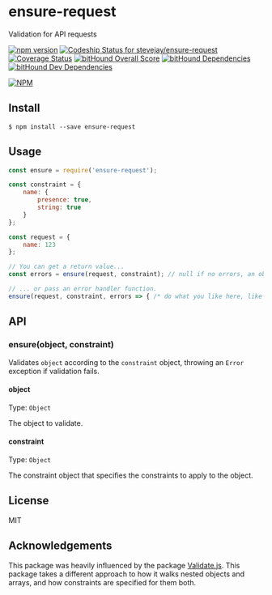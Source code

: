 # ensure-request

Validation for API requests

[![npm version](https://badge.fury.io/js/ensure-request.svg)](https://badge.fury.io/js/ensure-request)
[![Codeship Status for stevejay/ensure-request](https://app.codeship.com/projects/9461ad60-a54a-0134-86a4-0675723f157f/status?branch=master)](https://app.codeship.com/projects/190833)
[![Coverage Status](https://coveralls.io/repos/github/stevejay/ensure-request/badge.svg?branch=master)](https://coveralls.io/github/stevejay/ensure-request?branch=master)
[![bitHound Overall Score](https://www.bithound.io/github/stevejay/ensure-request/badges/score.svg)](https://www.bithound.io/github/stevejay/ensure-request)
[![bitHound Dependencies](https://www.bithound.io/github/stevejay/ensure-request/badges/dependencies.svg)](https://www.bithound.io/github/stevejay/ensure-request/master/dependencies/npm)
[![bitHound Dev Dependencies](https://www.bithound.io/github/stevejay/ensure-request/badges/devDependencies.svg)](https://www.bithound.io/github/stevejay/ensure-request/master/dependencies/npm)

[![NPM](https://nodei.co/npm/ensure-request.png)](https://nodei.co/npm/ensure-request/)

## Install

```
$ npm install --save ensure-request
```

## Usage

```js
const ensure = require('ensure-request');

const constraint = {
    name: {
        presence: true,
        string: true
    }
};

const request = {
    name: 123
};

// You can get a return value...
const errors = ensure(request, constraint); // null if no errors, an object of errors if not

// ... or pass an error handler function.
ensure(request, constraint, errors => { /* do what you like here, like throw */});
```

## API

### ensure(object, constraint)

Validates `object` according to the `constraint` object,
throwing an `Error` exception if validation fails.

#### object

Type: `Object`

The object to validate.

#### constraint

Type: `Object`

The constraint object that specifies the constraints to apply to the object.

## License

MIT

## Acknowledgements

This package was heavily influenced by the package [Validate.js](https://validatejs.org/).
This package takes a different approach to how it walks nested objects and arrays,
and how constraints are specified for them both.
